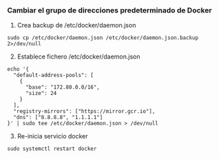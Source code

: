 ### Cambiar el grupo de direcciones predeterminado de Docker

1. Crea backup de /etc/docker/daemon.json
```
sudo cp /etc/docker/daemon.json /etc/docker/daemon.json.backup 2>/dev/null
```
2. Establece fichero /etc/docker/daemon.json
```
echo '{
  "default-address-pools": [
    {
      "base": "172.80.0.0/16",
      "size": 24
    }
  ],
  "registry-mirrors": ["https://mirror.gcr.io"],
  "dns": ["8.8.8.8", "1.1.1.1"]
}' | sudo tee /etc/docker/daemon.json > /dev/null
```
3. Re-inicia servicio docker
```
sudo systemctl restart docker
```
